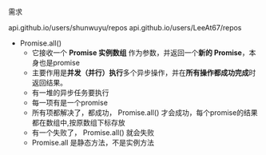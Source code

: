 需求

api.github.io/users/shunwuyu/repos
api.github.io/users/LeeAt67/repos

- Promise.all()
    - 它接收一个 **Promise 实例数组** 作为参数，并返回一个**新的 Promise**，本身也是promise
    - 主要作用是**并发（并行）执行**多个异步操作，并在**所有操作都成功完成**时返回结果。
    - 有一堆的异步任务要执行
    - 每一项有是一个promise
    - 所有项都解决了，都成功， Promise.all() 才会成功，每个promise的结果都在数组中,按原数组下标存放
    - 有一个失败了， Promise.all() 就会失败
    - Promise.all 是静态方法，不是实例方法




